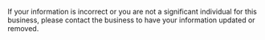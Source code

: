 If your information is incorrect or you are not a significant individual for this business, please contact the business
to have your information updated or removed.
